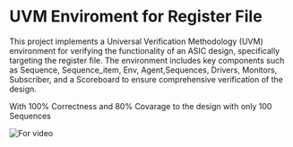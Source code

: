# UVM Enviroment for Register File
This project implements a Universal Verification Methodology (UVM) environment for verifying the functionality of an ASIC design, specifically targeting the register file. The environment includes key components such as Sequence, Sequence_item, Env, Agent,Sequences, Drivers, Monitors, Subscriber, and a Scoreboard to ensure comprehensive verification of the design.

With 100% Correctness and 80% Covarage to the design with only 100 Sequences



![For video](https://github.com/user-attachments/assets/48441b82-4647-4e9c-a2f0-c6456053f4bf)
